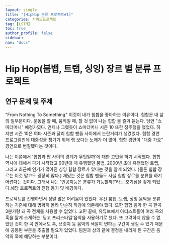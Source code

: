```yaml
---
layout: single
title: "[HipHop 분류 프로젝트#1]"
categories: 사이드프로젝트
tag: [LSTM]
toc: true
author_profile: false
sidebar:
nav: "docs"
---
```


# Hip Hop(붐뱁, 트랩, 싱잉) 장르 별 분류 프로젝트

## 연구 문제 및 주제

"From Nothing To Something" 이것이 내가 힙합을 좋아하는 이유이다. 힙합은 내 삶의 일부분이다. 운동을 할 때, 움직일 때, 할 것 없이 나는 힙합 을 즐겨 듣는다. 당연 "쇼미더머니" 애청가였다. 언제나 그랬듯이 쇼미더머니 시즌 10 또한 정주행을 했었다. 하지만 시즌 10은 여타 시즌과 달리 힙합 팬들 사이에서 논란거리가 생겼었다. 힙합 경연 프로그램인데 대중성을 챙기기 위해 랩 보다는 노래가 더 많아, 힙합 경연이 "대중 가요" 경연으로 변질됐다는 것이다.

나는 이쯤에서 '힙합과 팝 사이의 경계가 무엇일까'에 대한 고민을 하기 시작했다. 힙합 역사에 대해서 파기 시작했고 90년대 때 유행했던 붐뱁, 2000년 초에 유행했던 트랩, 그리고 최근에 인기가 많아진 싱잉 힙합 장르가 있다는 것을 알게 되었다. (물론 힙합 장르는 이것 말고도 굉장히 많다.) 재밌는 것은 힙합 팬들도 사실 힙합 장르를 분류를 하기 어렵다는 것이다. 그래서 나는 '인공지능은 분류가 가능할까?'라는 호기심을 갖게 되었다.해당 프로젝트의 진행 동기 및 배경이다.

프로젝트를 진행하면서 정말 많은 어려움이 있었다. 우선 붐뱁, 트랩, 싱잉 음악을 분류하는 기준에 대해 명확히 몰라 단순히 직감에 의존해야 했다. 또한 힙합 음악 한 곡 한곡 3분가량 돼 곡 전체를 사용할 수 없었다. 고민 끝에, 유튜브에서 아티스트들이 여러 곡의 훅을 짧게 소개하는 '딩고 프리스타일'음악을 사용하기로 했다. 또 고려하지 않을 수 없었던 것이 한 곡 안에서도 훅, 브릿지 등 음악의 색깔이 변하는 구간이 생길 수 있기 때문에 공통된 부분을 추출할 필요가 있었다. 팀원과 상의 끝에 결정을 내리게 된 구간은 음악의 훅에 해당하는 부분이다.
